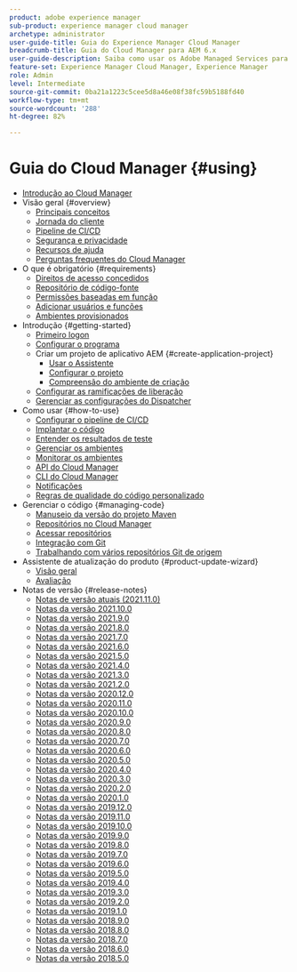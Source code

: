 ```yaml
---
product: adobe experience manager
sub-product: experience manager cloud manager
archetype: administrator
user-guide-title: Guia do Experience Manager Cloud Manager
breadcrumb-title: Guia do Cloud Manager para AEM 6.x
user-guide-description: Saiba como usar os Adobe Managed Services para gerenciar o Experience Manager na nuvem por conta própria.
feature-set: Experience Manager Cloud Manager, Experience Manager
role: Admin
level: Intermediate
source-git-commit: 0ba21a1223c5cee5d8a46e08f38fc59b5188fd40
workflow-type: tm+mt
source-wordcount: '288'
ht-degree: 82%

---
```



# Guia do Cloud Manager {#using}

+ [Introdução ao Cloud Manager](introduction-to-cloud-manager.md)
+ Visão geral {#overview}
   + [Principais conceitos](key-concepts.md)
   + [Jornada do cliente](customer-journey.md)
   + [Pipeline de CI/CD](ci-cd-pipeline.md)
   + [Segurança e privacidade](security-and-privacy.md)
   + [Recursos de ajuda](help-resources.md)
   + [Perguntas frequentes do Cloud Manager](cloud-manager-faqs.md)
+ O que é obrigatório {#requirements}
   + [Direitos de acesso concedidos](access-rights-granted.md)
   + [Repositório de código-fonte](source-code-repository.md)
   + [Permissões baseadas em função](role-based-permissions.md)
   + [Adicionar usuários e funções](setting-up-users-and-roles.md)
   + [Ambientes provisionados](environments-provisioned.md)
+ Introdução {#getting-started}
   + [Primeiro logon](first-time-login.md)
   + [Configurar o programa](setting-up-program.md)
   + Criar um projeto de aplicativo AEM {#create-application-project}
      + [Usar o Assistente](using-the-wizard.md)
      + [Configurar o projeto](setting-up-project.md)
      + [Compreensão do ambiente de criação](build-environment-details.md)
   + [Configurar as ramificações de liberação](configure-your-release-branches.md)
   + [Gerenciar as configurações do Dispatcher](dispatcher-configurations.md)
+ Como usar {#how-to-use}
   + [Configurar o pipeline de CI/CD](configuring-pipeline.md)
   + [Implantar o código](deploying-code.md)
   + [Entender os resultados de teste](understand-your-test-results.md)
   + [Gerenciar os ambientes](manage-your-environment.md)
   + [Monitorar os ambientes](monitor-your-environments.md)
   + [API do Cloud Manager](https://www.adobe.io/apis/experiencecloud/cloud-manager/docs.html)
   + [CLI do Cloud Manager](https://github.com/adobe/aio-cli-plugin-cloudmanager/blob/main/README.md)
   + [Notificações](notifications.md)
   + [Regras de qualidade do código personalizado](custom-code-quality-rules.md)
+ Gerenciar o código {#managing-code}
   + [Manuseio da versão do projeto Maven](activating-maven-project.md)
   + [Repositórios no Cloud Manager](cloud-manager-repositories.md)
   + [Acessar repositórios](accessing-repos.md)
   + [Integração com Git](setup-cloud-manager-git-integration.md)
   + [Trabalhando com vários repositórios Git de origem](/help/using/working-with-multiple-source-git-repos.md)
+ Assistente de atualização do produto {#product-update-wizard}
   + [Visão geral](overview-productupdate-wizard.md)
   + [Avaliação](evaluation.md)
+ Notas de versão {#release-notes}
   + [Notas de versão atuais (2021.11.0)](release-notes-current.md)
   + [Notas da versão 2021.10.0](release-notes-2021-10-0.md)
   + [Notas da versão 2021.9.0](release-notes-2021-9-0.md)
   + [Notas da versão 2021.8.0](release-notes-2021-8-0.md)
   + [Notas da versão 2021.7.0](release-notes-2021-7-0.md)
   + [Notas da versão 2021.6.0](release-notes-2021-6-0.md)
   + [Notas da versão 2021.5.0](release-notes-2021-5-0.md)
   + [Notas da versão 2021.4.0](release-notes-2021-4-0.md)
   + [Notas da versão 2021.3.0](release-notes-2021-3-0.md)
   + [Notas da versão 2021.2.0](release-notes-2021-2-0.md)
   + [Notas da versão 2020.12.0](release-notes-2020-12-0.md)
   + [Notas da versão 2020.11.0](release-notes-2020-11-0.md)
   + [Notas da versão 2020.10.0](release-notes-2020-10-0.md)
   + [Notas da versão 2020.9.0](release-notes-2020-9-0.md)
   + [Notas da versão 2020.8.0](release-notes-2020-8-0.md)
   + [Notas da versão 2020.7.0](release-notes-2020-7-0.md)
   + [Notas da versão 2020.6.0](release-notes-2020-6-0.md)
   + [Notas da versão 2020.5.0](release-notes-2020-5-0.md)
   + [Notas da versão 2020.4.0](release-notes-2020-4-0.md)
   + [Notas da versão 2020.3.0](release-notes-2020-3-0.md)
   + [Notas da versão 2020.2.0](release-notes-2020-2-0.md)
   + [Notas da versão 2020.1.0](release-notes-2020-1-0.md)
   + [Notas da versão 2019.12.0](release-notes-2019-12-0.md)
   + [Notas da versão 2019.11.0](release-notes-2019-11-0.md)
   + [Notas da versão 2019.10.0](release-notes-2019-10-0.md)
   + [Notas da versão 2019.9.0](release-notes-2019-9-0.md)
   + [Notas da versão 2019.8.0](release-notes-2019-8-0.md)
   + [Notas da versão 2019.7.0](release-notes-2019-7-0.md)
   + [Notas da versão 2019.6.0](release-notes-2019-6-0.md)
   + [Notas da versão 2019.5.0](release-notes-2019-5-0.md)
   + [Notas da versão 2019.4.0](release-notes-2019-4-0.md)
   + [Notas da versão 2019.3.0](release-notes-2019-3-0.md)
   + [Notas da versão 2019.2.0](release-notes-2019-2-0.md)
   + [Notas da versão 2019.1.0](release-notes-2019-1-0.md)
   + [Notas da versão 2018.9.0](release-notes-2018-9-0.md)
   + [Notas da versão 2018.8.0](release-notes-2018-8-0.md)
   + [Notas da versão 2018.7.0](release-notes-2018-7-0.md)
   + [Notas da versão 2018.6.0](release-notes-2018-6-0.md)
   + [Notas da versão 2018.5.0](release-notes-2018-5-0.md)
